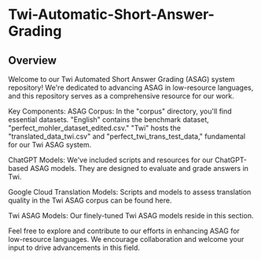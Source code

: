# Twi-Automatic-Short-Answer-Grading
## Overview 
Welcome to our Twi Automated Short Answer Grading (ASAG) system repository! We're dedicated to advancing ASAG in low-resource languages, and this repository serves as a comprehensive resource for our work.

Key Components:
ASAG Corpus: In the "corpus" directory, you'll find essential datasets. "English" contains the benchmark dataset, "perfect_mohler_dataset_edited.csv." "Twi" hosts the "translated_data_twi.csv" and "perfect_twi_trans_test_data," fundamental for our Twi ASAG system.

ChatGPT Models: We've included scripts and resources for our ChatGPT-based ASAG models. They are designed to evaluate and grade answers in Twi.

Google Cloud Translation Models: Scripts and models to assess translation quality in the Twi ASAG corpus can be found here.

Twi ASAG Models: Our finely-tuned Twi ASAG models reside in this section.

Feel free to explore and contribute to our efforts in enhancing ASAG for low-resource languages. We encourage collaboration and welcome your input to drive advancements in this field.
